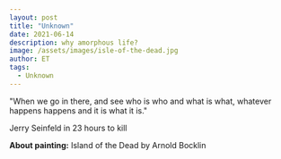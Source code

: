 ```yaml
---
layout: post
title: "Unknown"
date: 2021-06-14
description: why amorphous life?
image: /assets/images/isle-of-the-dead.jpg
author: ET
tags:
  - Unknown
---
```


"When we go in there, and see who is who and what is what, whatever happens happens and it is what it is."

Jerry Seinfeld in 23 hours to kill 

<b>About painting:</b> <e> Island of the Dead</e> by Arnold Bocklin



